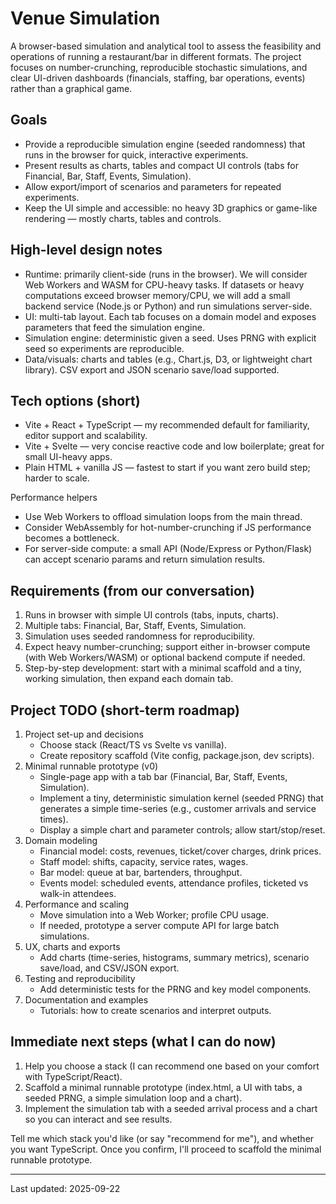 # Venue Simulation

A browser-based simulation and analytical tool to assess the feasibility and operations of running a restaurant/bar in different formats. The project focuses on number-crunching, reproducible stochastic simulations, and clear UI-driven dashboards (financials, staffing, bar operations, events) rather than a graphical game.

## Goals

- Provide a reproducible simulation engine (seeded randomness) that runs in the browser for quick, interactive experiments.
- Present results as charts, tables and compact UI controls (tabs for Financial, Bar, Staff, Events, Simulation).
- Allow export/import of scenarios and parameters for repeated experiments.
- Keep the UI simple and accessible: no heavy 3D graphics or game-like rendering — mostly charts, tables and controls.

## High-level design notes

- Runtime: primarily client-side (runs in the browser). We will consider Web Workers and WASM for CPU-heavy tasks. If datasets or heavy computations exceed browser memory/CPU, we will add a small backend service (Node.js or Python) and run simulations server-side.
- UI: multi-tab layout. Each tab focuses on a domain model and exposes parameters that feed the simulation engine.
- Simulation engine: deterministic given a seed. Uses PRNG with explicit seed so experiments are reproducible.
- Data/visuals: charts and tables (e.g., Chart.js, D3, or lightweight chart library). CSV export and JSON scenario save/load supported.

## Tech options (short)

- Vite + React + TypeScript — my recommended default for familiarity, editor support and scalability.
- Vite + Svelte — very concise reactive code and low boilerplate; great for small UI-heavy apps.
- Plain HTML + vanilla JS — fastest to start if you want zero build step; harder to scale.

Performance helpers

- Use Web Workers to offload simulation loops from the main thread.
- Consider WebAssembly for hot-number-crunching if JS performance becomes a bottleneck.
- For server-side compute: a small API (Node/Express or Python/Flask) can accept scenario params and return simulation results.

## Requirements (from our conversation)

1. Runs in browser with simple UI controls (tabs, inputs, charts).
2. Multiple tabs: Financial, Bar, Staff, Events, Simulation.
3. Simulation uses seeded randomness for reproducibility.
4. Expect heavy number-crunching; support either in-browser compute (with Web Workers/WASM) or optional backend compute if needed.
5. Step-by-step development: start with a minimal scaffold and a tiny, working simulation, then expand each domain tab.

## Project TODO (short-term roadmap)

1. Project set-up and decisions
	- Choose stack (React/TS vs Svelte vs vanilla).
	- Create repository scaffold (Vite config, package.json, dev scripts).
2. Minimal runnable prototype (v0)
	- Single-page app with a tab bar (Financial, Bar, Staff, Events, Simulation).
	- Implement a tiny, deterministic simulation kernel (seeded PRNG) that generates a simple time-series (e.g., customer arrivals and service times).
	- Display a simple chart and parameter controls; allow start/stop/reset.
3. Domain modeling
	- Financial model: costs, revenues, ticket/cover charges, drink prices.
	- Staff model: shifts, capacity, service rates, wages.
	- Bar model: queue at bar, bartenders, throughput.
	- Events model: scheduled events, attendance profiles, ticketed vs walk-in attendees.
4. Performance and scaling
	- Move simulation into a Web Worker; profile CPU usage.
	- If needed, prototype a server compute API for large batch simulations.
5. UX, charts and exports
	- Add charts (time-series, histograms, summary metrics), scenario save/load, and CSV/JSON export.
6. Testing and reproducibility
	- Add deterministic tests for the PRNG and key model components.
7. Documentation and examples
	- Tutorials: how to create scenarios and interpret outputs.

## Immediate next steps (what I can do now)

1. Help you choose a stack (I can recommend one based on your comfort with TypeScript/React).
2. Scaffold a minimal runnable prototype (index.html, a UI with tabs, a seeded PRNG, a simple simulation loop and a chart).
3. Implement the simulation tab with a seeded arrival process and a chart so you can interact and see results.

Tell me which stack you'd like (or say "recommend for me"), and whether you want TypeScript. Once you confirm, I'll proceed to scaffold the minimal runnable prototype.

---

Last updated: 2025-09-22
